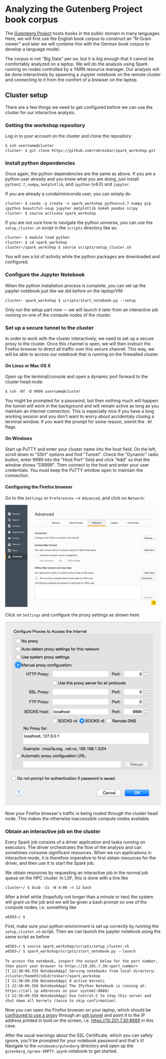 # Analyzing the Gutenberg Project book corpus

The [Gutenberg Project](http://link) hosts books in the public domain in many languages. Here, we will first use the English book corpus to construct an "N-Gram viewer" and later we will combine this with the German book corpus to develop a language model. 

The corpus is not "Big Data" per-se, but it is big enough that it cannot be comfortably analyzed on a laptop. We will do the analysis using Spark running on nodes controlled by a YARN resource manager. Our analysis will be done interactively by spawning a Jupyter notebook on the remote cluster and connecting to it from the comfort of a browser on the laptop.



## Cluster setup

There are a few things we need to get configured before we can use the cluster for our interactive analysis. 



### Getting the workshop repository

Log in to your account on the cluster and clone the repository:

```
$ ssh username@cluster
cluster~ $ git clone https://github.com/rokroskar/spark_workshop.git
```




### Install python dependencies

Once again, the python dependencies are the same as above. If you are a python user already and you know what you are doing, just install `python2.7`, `numpy`, `matplotlib`, and `ipython` (v4.0) and `jupyter`. 

If you are already a conda/miniconda user, you can simply do 

```
cluster~ $ conda -y create -n spark_workshop python>=2.7 numpy pip ipython beautiful-soup jupyter matplotlib bokeh pandas scipy
cluster~ $ source activate spark_workshop
```

If you are not sure how to navigate the python universe, you can use the `setup_cluster.sh` script in the `scripts` directory like so:

```
cluster~ $ module load python
cluster~ $ cd spark_workshop
cluster~/spark_workshop $ source scripts/setup_cluster.sh
```

You will see a lot of activity while the python packages are downloaded and configured. 



### Configure the Jupyter Notebook

When the python installation process is complete, you can set up the jupyter notebook just like we did before on the laptop/VM: 

```
cluster~ spark_workshop $ scripts/start_notebook.py --setup
```

Only run the setup part now -- we will launch it later from an interactive job running on one of the compute nodes of the cluster. 



### <a name="tunnel-setup"></a>Set up a secure tunnel to the cluster

In order to work with the cluster interactively, we need to set up a secure proxy to the cluster. Once this channel is open, we will then instruct the Firefox browser to direct all traffic over this secure channel. This way, we will be able to access our notebook that is running on the firewalled cluster. 


#### On Linux or Mac OS X

Open up the terminal/console and open a dynamic port forward to the cluster head node:

```
$ ssh -Nf -D 9999 username@cluster
```

You might be prompted for a password, but then nothing much will happen: the tunnel will work in the background and will remain active as long as you maintain an internet connection. This is especially nice if you have a long working session and you don't want to worry about accidentaly closing a terminal window. If you want the prompt for some reason, ommit the `-Nf` flags.


#### On Windows

Start up PuTTY and enter your cluster name into the host field. On the left, scroll down to "SSH" options and find "Tunnel". Check the "Dynamic" radio button, enter 9999 into the "Host Port" field and click "Add" so that the window shows "D9999". Then connect to the host and enter your user credentials. You must keep the PuTTY window open to maintain the connection. 


#### <a name="firefox-proxy"></a>Configuring the Firefox browser

Go to the `Settings` or `Preferences` --> `Advanced`, and click on `Network`: 

![firefox_settings](../figs/firefox_settings.png)

Click on `Settings` and configure the proxy settings as shown here: 

![firefox_proxy](../figs/firefox_proxy.png)

Now your Firefox browser's traffic is being routed through the cluster head node. This makes the otherwise inaccessible compute nodes available. 



### Obtain an interactive job on the cluster

Every Spark job consists of a driver application and tasks running on executors. The driver orchestrates the flow of the analysis and can sometimes consume significant resources. When we run applications in interactive mode, it is therefore imperative to first obtain resources for the driver, and then use it to start the Spark job. 


We obtain resources by requesting an interactive job in the normal job queue on the HPC cluster. In LSF, this is done with a line like

```
cluster~/ $ bsub -Is -W 4:00 -n 12 bash
```


After a brief while (hopefully not longer than a minute or two) the system will grant us the job and we will be given a bash prompt on one of the compute nodes, i.e. something like 

```
a6583~/ $ 
```


First, make sure your python environment is set up correctly by running the `setup_cluster.sh` script. Then we can launch the jupyter notebook using the same script as before

```
a6583~/ $ source spark_workshop/scripts/setup_cluster.sh
a6583~/ $ spark_workshop/scripts/start_notebook.py --launch

To access the notebook, inspect the output below for the port number, then point your browser to https://10.201.7.30:<port_number>
[I 22:30:09.555 NotebookApp] Serving notebooks from local directory: /cluster/home03/sdid/roskarr/spark_workshop
[I 22:30:09.556 NotebookApp] 0 active kernels
[I 22:30:09.556 NotebookApp] The IPython Notebook is running at: https://[all ip addresses on your system]:8889/
[I 22:30:09.556 NotebookApp] Use Control-C to stop this server and shut down all kernels (twice to skip confirmation).
```

Now you can open the Firefox browser on your laptop, which should be [configured to use a proxy](#firefox-proxy) through an [ssh tunnel](#tunnel-setup) and point it to the IP address printed in bold on the screen, i.e. https://10.201.7.30:8889 in this case. 


After the usual warnings about the SSL Certificate, which you can safely ignore, you'll be prompted for your notebook password and that's it! Navigate to the `notebooks/gutenberg` directory and open up the `gutenberg_ngrams-EMPTY.ipynb` notebook to get started. 



